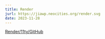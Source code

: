 ```yaml
---
title: Render
jurl: https://jiawp.neocities.org/render.svg
date: 2023-11-28
---
```

[Render/11ty/GitHub](https://render-p806.onrender.com/)